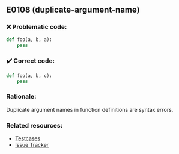 ## E0108 (duplicate-argument-name)

### :x: Problematic code:

```python
def foo(a, b, a):
    pass
```

### :heavy_check_mark: Correct code:

```python
def foo(a, b, c):
    pass
```

### Rationale:

Duplicate argument names in function definitions are syntax errors.

### Related resources:

- [Testcases](https://github.com/PyCQA/pylint/blob/master/tests/functional/d/duplicate_argument_name.py)
- [Issue Tracker](https://github.com/PyCQA/pylint/issues?q=is%3Aissue+%22duplicate-argument-name%22+OR+%22E0108%22)
